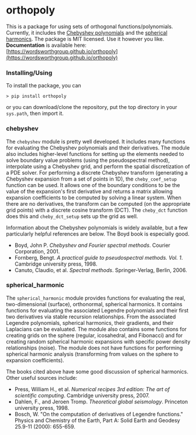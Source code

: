 # orthopoly

This is a package for using sets of orthogonal functions/polynomials. Currently, it includes the [Chebyshev polynomials](http://mathworld.wolfram.com/ChebyshevPolynomialoftheFirstKind.html) and the [spherical harmonics](http://mathworld.wolfram.com/SphericalHarmonic.html). The package is MIT licensed. Use it however you like. **Documentation** is available here: [https://wordsworthgroup.github.io/orthopoly](https://wordsworthgroup.github.io/orthopoly)

### Installing/Using

To install the package, you can

	> pip install orthopoly

or you can download/clone the repository, put the top directory in your `sys.path`, then import it.


### chebyshev

The `chebyshev` module is pretty well developed. It includes many functions for evaluating the Chebyshev polynomials and their derivatives. The module also includes higher-level functions for setting up the elements needed to solve boundary value problems (using the pseudospectral method), interpolate using a Chebyshev grid, and perform the spatial discretization of a PDE solver. For performing a discrete Chebyshev transform (generating a Chebyshev expansion from a set of points in 1D), the `cheby_coef_setup` function can be used. It allows one of the boundary conditions to be the value of the expansion's first derivative and returns a matrix allowing expansion coefficients to be computed by solving a linear system. When there are no derivatives, the transform can be computed (on the appropriate grid points) with a discrete cosine transform (DCT). The `cheby_dct` function does this and `cheby_dct_setup` sets up the grid as well.

Information about the Chebyshev polynomials is widely available, but a few particularly helpful references are below. The Boyd book is especially good.

* Boyd, John P. *Chebyshev and Fourier spectral methods*. Courier Corporation, 2001.
* Fornberg, Bengt. *A practical guide to pseudospectral methods. Vol. 1*. Cambridge university press, 1998.
* Canuto, Claudio, et al. *Spectral methods*. Springer-Verlag, Berlin, 2006.

### spherical_harmonic

The `spherical_harmonic` module provides functions for evaluating the real, two-dimensional (surface), orthonormal, spherical harmonics. It contains functions for evaluating the associated Legendre polynomials and their first two derivatives via stable recursion relationships. From the associated Legendre polynomials, spherical harmonics, their gradients, and their Laplacians can be evaluated. The module also contains some functions for creating grids on the sphere (regular, icosahedral, and Fibonacci) and for creating random spherical harmonic expansions with specific power density relationships (noise). The module does not have functions for performing spherical harmonic analysis (transforming from values on the sphere to expansion coefficients).

The books cited above have some good discussion of spherical harmonics. Other useful sources include:

* Press, William H., et al. *Numerical recipes 3rd edition: The art of scientific computing*. Cambridge university press, 2007.
* Dahlen, F., and Jeroen Tromp. *Theoretical global seismology*. Princeton university press, 1998.
* Bosch, W. "On the computation of derivatives of Legendre functions." Physics and Chemistry of the Earth, Part A: Solid Earth and Geodesy 25.9-11 (2000): 655-659.
